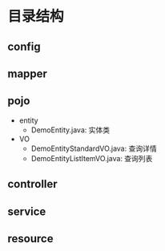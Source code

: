 # 目录结构


## config

## mapper

## pojo

- entity
  - DemoEntity.java: 实体类
- VO
  - DemoEntityStandardVO.java: 查询详情
  - DemoEntityListItemVO.java: 查询列表

## controller

## service

## resource